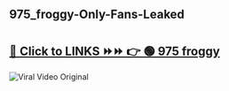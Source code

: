 
 ## 975_froggy-Only-Fans-Leaked

# <h2><a href="https://clipsfans.com/975_froggy&ref=git">🔗 Click to LINKS ⏩⏩ 👉 🟢 975 froggy </a></h2>

<a href="https://clipsfans.com/975_froggy&ref=git" rel="nofollow" data-target="animated-image.originalLink"><img src="https://i.ibb.co.com/xMMVF88/686577567.gif" alt="Viral Video Original" style="max-width: 100%; display: inline-block;" data-target="animated-image.originalImage"></a>
